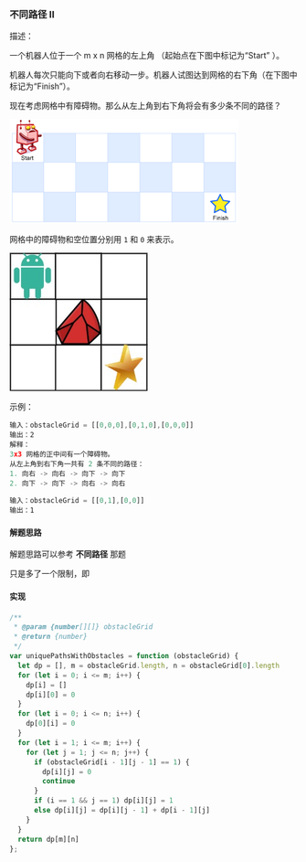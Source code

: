 ### 不同路径 II

描述：

一个机器人位于一个 m x n 网格的左上角 （起始点在下图中标记为“Start” ）。

机器人每次只能向下或者向右移动一步。机器人试图达到网格的右下角（在下图中标记为“Finish”）。

现在考虑网格中有障碍物。那么从左上角到右下角将会有多少条不同的路径？

![](../../static/robot_maze.png)

网格中的障碍物和空位置分别用 `1` 和 `0` 来表示。

![](../../static/robot1.jpg)


示例：

```js
输入：obstacleGrid = [[0,0,0],[0,1,0],[0,0,0]]
输出：2
解释：
3x3 网格的正中间有一个障碍物。
从左上角到右下角一共有 2 条不同的路径：
1. 向右 -> 向右 -> 向下 -> 向下
2. 向下 -> 向下 -> 向右 -> 向右
```

```js
输入：obstacleGrid = [[0,1],[0,0]]
输出：1
```

#### 解题思路

解题思路可以参考 **不同路径** 那题

只是多了一个限制，即

#### 实现

```js
/**
 * @param {number[][]} obstacleGrid
 * @return {number}
 */
var uniquePathsWithObstacles = function (obstacleGrid) {
  let dp = [], m = obstacleGrid.length, n = obstacleGrid[0].length
  for (let i = 0; i <= m; i++) {
    dp[i] = []
    dp[i][0] = 0
  }
  for (let i = 0; i <= n; i++) {
    dp[0][i] = 0
  }
  for (let i = 1; i <= m; i++) {
    for (let j = 1; j <= n; j++) {
      if (obstacleGrid[i - 1][j - 1] == 1) {
        dp[i][j] = 0
        continue
      }
      if (i == 1 && j == 1) dp[i][j] = 1
      else dp[i][j] = dp[i][j - 1] + dp[i - 1][j]
    }
  }
  return dp[m][n]
};
```